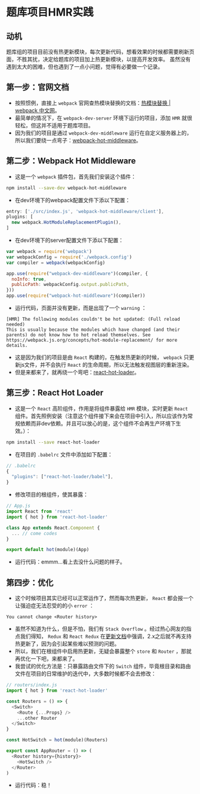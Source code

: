 # 题库项目HMR实践

## 动机
题库组的项目目前没有热更新模块，每次更新代码，想看效果的时候都需要刷新页面，不胜其扰，决定给题库的项目加上热更新模块，以提高开发效率。
虽然没有遇到太大的困难，但也遇到了一点小问题，觉得有必要做一个记录。

## 第一步：官网文档
- 按照惯例，直接上 `webpack` 官网查热模块替换的文档：[热模块替换 | webpack 中文网](https://www.webpackjs.com/guides/hot-module-replacement/)。
- 最简单的情况下，在 `webpack-dev-server` 环境下运行的项目，添加 `HMR` 就很轻松，但这并不适用于题库项目。
- 因为我们的项目是通过 `webpack-dev-middleware` 运行在自定义服务器上的，所以我们要绕一点弯子：[webpack-hot-middleware](https://github.com/webpack-contrib/webpack-hot-middleware)。

## 第二步：Webpack Hot Middleware
- 这是一个 `webpack` 插件包，首先我们安装这个插件：
```bash
npm install --save-dev webpack-hot-middleware
```

- 在dev环境下的webpack配置文件下添以下配置：
```js
entry: ['./src/index.js', 'webpack-hot-middleware/client'],
plugins: [
  new webpack.HotModuleReplacementPlugin(),
]
```
- 在dev环境下的server配置文件下添以下配置：
```js
var webpack = require('webpack')
var webpackConfig = require('./webpack.config')
var compiler = webpack(webpackConfig)

app.use(require("webpack-dev-middleware")(compiler, {
  noInfo: true,
  publicPath: webpackConfig.output.publicPath,
}))
app.use(require("webpack-hot-middleware")(compiler))
```
- 运行代码，页面并没有更新，而是出现了一个 `warning` ：
```plain text
[HMR] The following modules couldn't be hot updated: (Full reload needed)
This is usually because the modules which have changed (and their parents) do not know how to hot reload themselves. See https://webpack.js.org/concepts/hot-module-replacement/ for more details.
```
- 这是因为我们的项目是由 `React` 构建的，在触发热更新的时候， `webpack` 只更新js文件，并不会执行 `React` 的生命周期，所以无法触发视图层的重新渲染。
- 但是来都来了，就再绕一个弯吧：[react-hot-loader](https://github.com/gaearon/react-hot-loader/)。

## 第三步：React Hot Loader
- 这是一个 `React` 高阶组件，作用是将组件暴露给 `HMR` 模块，实时更新 `React` 组件。首先照例安装（注意这个组件接下来会在项目中引入，所以应该作为常规依赖而非dev依赖。并且可以放心的是，这个组件不会再生产环境下生效。）：
```bash
npm install --save react-hot-loader
```
- 在项目的 `.babelrc` 文件中添加如下配置：
```js
// .babelrc
{
  "plugins": ["react-hot-loader/babel"],
}
```
- 修改项目的根组件，使其暴露：
```js
// App.js
import React from 'react'
import { hot } from 'react-hot-loader'

class App extends React.Component {
  ... // come codes
}

export default hot(module)(App)
```
- 运行代码：emmm...看上去没什么问题的样子。

## 第四步：优化
- 这个时候项目其实已经可以正常运作了，然而每次热更新， `React` 都会报一个让强迫症无法忍受的的小 `error` ：
```plain text
You cannot change <Router history>
```
- 虽然不知道为什么，但是不怕，我们有 `Stack Overflow` 。经过热心网友的指点我们得知， `Redux` 和 `React Redux` 在[更新文档](https://github.com/reduxjs/react-redux/releases/tag/v2.0.0)中强调，2.x之后就不再支持热更新了，因为会引起某些难以预测的问题。
- 所以，我们在根组件中启用热更新，无疑会暴露整个 `store` 和 `Router` ，那就再优化一下吧，来都来了。
- 我尝试的优化方法是：只暴露路由文件下的 `Switch` 组件，毕竟根目录和路由文件在项目的日常维护的迭代中，大多数时候都不会去修改：
```js
// routers/index.js
import { hot } from 'react-hot-loader'

const Routers = () => {
  <Switch>
    <Route {...Props} />
    ...other Router
  </Switch>
}

const HotSwitch = hot(module)(Routers)

export const AppRouter = () => (
  <Router history={history}>
    <HotSwitch />
  </Router>
)
```
- 运行代码：稳！
